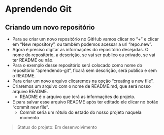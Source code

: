 # Aprendendo Git

## Criando um novo repositório

- Para se criar um novo repositório no GitHub vamos clicar no “+” e clicar em “New repository”, ou também podemos acessar a url “repo.new”.
- Agora é preciso digitar as informações do repositório desejadas. O nome do repositório, a descrição, se vai ser publico ou privado, se vai ter README ou não.
- Para o exemplo desse repositório será colocado como nome do repositório “aprendendo-git”, ficará sem descrição, será publico e sem o README.
- Para criar um novo arquivo clicaremos na opção “creating a new file”.
- Criaremos um arquivo com o nome de README.md, que será nosso arquivo README.
    - README é o arquivo que terá as informações do projeto.
- E para salvar esse arquivo README após ter editado ele clicar no botão “commit new file”.
    - Commit seria um rótulo do estado do nosso projeto naquela momento
    
> Status do projeto: Em desenvolvimento
